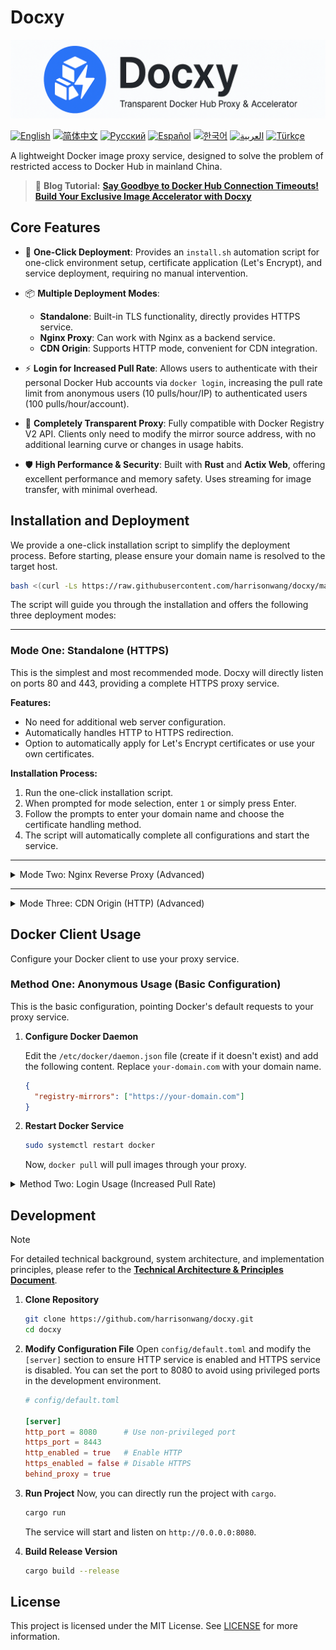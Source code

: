 # Docxy

![og-image](og-image.png)

[![English](https://img.shields.io/badge/English-Click-orange)](README_EN.md)
[![简体中文](https://img.shields.io/badge/简体中文-点击查看-blue)](README.md)
[![Русский](https://img.shields.io/badge/Русский-Нажмите-orange)](README_RU.md)
[![Español](https://img.shields.io/badge/Español-Clic-blue)](README_ES.md)
[![한국어](https://img.shields.io/badge/한국어-클릭-orange)](README_KR.md)
[![العربية](https://img.shields.io/badge/العربية-انقر-blue)](README_AR.md)
[![Türkçe](https://img.shields.io/badge/Türkçe-Tıkla-orange)](README_TR.md)

A lightweight Docker image proxy service, designed to solve the problem of restricted access to Docker Hub in mainland China.

> 📢 **Blog Tutorial:** [**Say Goodbye to Docker Hub Connection Timeouts! Build Your Exclusive Image Accelerator with Docxy**](https://voxsay.com/posts/docxy-docker-proxy-tutorial-for-china/)

## Core Features

*   🚀 **One-Click Deployment**: Provides an `install.sh` automation script for one-click environment setup, certificate application (Let's Encrypt), and service deployment, requiring no manual intervention.

*   📦 **Multiple Deployment Modes**:
    *   **Standalone**: Built-in TLS functionality, directly provides HTTPS service.
    *   **Nginx Proxy**: Can work with Nginx as a backend service.
    *   **CDN Origin**: Supports HTTP mode, convenient for CDN integration.

*   ⚡ **Login for Increased Pull Rate**: Allows users to authenticate with their personal Docker Hub accounts via `docker login`, increasing the pull rate limit from anonymous users (10 pulls/hour/IP) to authenticated users (100 pulls/hour/account).

*   💎 **Completely Transparent Proxy**: Fully compatible with Docker Registry V2 API. Clients only need to modify the mirror source address, with no additional learning curve or changes in usage habits.

*   🛡️ **High Performance & Security**: Built with **Rust** and **Actix Web**, offering excellent performance and memory safety. Uses streaming for image transfer, with minimal overhead.

## Installation and Deployment

We provide a one-click installation script to simplify the deployment process. Before starting, please ensure your domain name is resolved to the target host.

```bash
bash <(curl -Ls https://raw.githubusercontent.com/harrisonwang/docxy/main/install.sh)
```

The script will guide you through the installation and offers the following three deployment modes:

---

### Mode One: Standalone (HTTPS)

This is the simplest and most recommended mode. Docxy will directly listen on ports 80 and 443, providing a complete HTTPS proxy service.

**Features:**
- No need for additional web server configuration.
- Automatically handles HTTP to HTTPS redirection.
- Option to automatically apply for Let's Encrypt certificates or use your own certificates.

**Installation Process:**
1.  Run the one-click installation script.
2.  When prompted for mode selection, enter `1` or simply press Enter.
3.  Follow the prompts to enter your domain name and choose the certificate handling method.
4.  The script will automatically complete all configurations and start the service.

---

<details>
<summary>Mode Two: Nginx Reverse Proxy (Advanced)</summary>

### Mode Two: Nginx Reverse Proxy

This mode is suitable if you already have Nginx and wish to manage web services centrally through it.

**Features:**
- Nginx handles HTTPS encryption and certificate management, with Docxy running as a plain HTTP backend.
- Docxy runs as a backend HTTP service on a specified port (e.g., 9000).
- Convenient for integration with other services.

**Installation Process:**
1.  Run the one-click installation script.
2.  When prompted for mode selection, enter `2`.
3.  Follow the prompts to enter your domain name, Docxy backend listening port, and certificate information.
4.  The script will automatically generate an example Nginx configuration file for you. You will need to manually add it to your Nginx configuration and reload the Nginx service.

</details>

---

<details>
<summary>Mode Three: CDN Origin (HTTP) (Advanced)</summary>

### Mode Three: CDN Origin (HTTP)

This mode is suitable if you want to use Docxy as the origin for a CDN to achieve better global acceleration.

**Features:**
- Docxy only listens on HTTP ports.
- The CDN provider handles HTTPS requests and certificates.
- Docxy trusts and processes `X-Forwarded-*` headers to correctly identify client IP and protocol.

**Installation Process:**
1.  Run the one-click installation script.
2.  When prompted for mode selection, enter `3`.
3.  Follow the prompts to enter the HTTP port Docxy should listen on.
4.  Configure your CDN service to point its origin to the Docxy service address and port.

</details>


## Docker Client Usage

Configure your Docker client to use your proxy service.

### Method One: Anonymous Usage (Basic Configuration)

This is the basic configuration, pointing Docker's default requests to your proxy service.

1.  **Configure Docker Daemon**

    Edit the `/etc/docker/daemon.json` file (create if it doesn't exist) and add the following content. Replace `your-domain.com` with your domain name.

    ```json
    {
      "registry-mirrors": ["https://your-domain.com"]
    }
    ```

2.  **Restart Docker Service**

    ```bash
    sudo systemctl restart docker
    ```
    Now, `docker pull` will pull images through your proxy.

<details>
<summary>Method Two: Login Usage (Increased Pull Rate)</summary>

This method allows you to get a higher image pull rate by logging in with your Docker Hub account, in addition to anonymous usage.

1.  **Complete Basic Configuration**

    Please ensure you have completed all steps in **Method One**.

2.  **Login to Proxy Service**

    Use the `docker login` command and enter your Docker Hub username and password.

    ```bash
    docker login your-domain.com
    ```

3.  **Synchronize Authentication Information**

    After successful login, you need to manually edit the `~/.docker/config.json` file. Copy the `auth` information generated for `your-domain.com` and paste it for `https://index.docker.io/v1/`.

    Before modification:
    ```json
    {
        "auths": {
            "your-domain.com": {
                "auth": "aBcDeFgHiJkLmNoPqRsTuVwXyZ..."
            }
        }
    }
    ```

    After modification:
    ```json
    {
        "auths": {
            "your-domain.com": {
                "auth": "aBcDeFgHiJkLmNoPqRsTuVwXyZ..."
            },
            "https://index.docker.io/v1/": {
                "auth": "aBcDeFgHiJkLmNoPqRsTuVwXyZ..."
            }
        }
    }
    ```
    After saving the file, your `docker pull` requests will be sent as an authenticated user, thus enjoying higher rate limits.

</details>

## Development

> [!NOTE]
> For detailed technical background, system architecture, and implementation principles, please refer to the [**Technical Architecture & Principles Document**](docs/ARCHITECTURE.md).

1.  **Clone Repository**
    ```bash
    git clone https://github.com/harrisonwang/docxy.git
    cd docxy
    ```

2.  **Modify Configuration File**
    Open `config/default.toml` and modify the `[server]` section to ensure HTTP service is enabled and HTTPS service is disabled. You can set the port to 8080 to avoid using privileged ports in the development environment.

    ```toml
    # config/default.toml

    [server]
    http_port = 8080      # Use non-privileged port
    https_port = 8443
    http_enabled = true   # Enable HTTP
    https_enabled = false # Disable HTTPS
    behind_proxy = true
    ```

3.  **Run Project**
    Now, you can directly run the project with `cargo`.
    ```bash
    cargo run
    ```
    The service will start and listen on `http://0.0.0.0:8080`.

4.  **Build Release Version**
    ```bash
    cargo build --release
    ```

## License

This project is licensed under the MIT License. See [LICENSE](LICENSE) for more information.